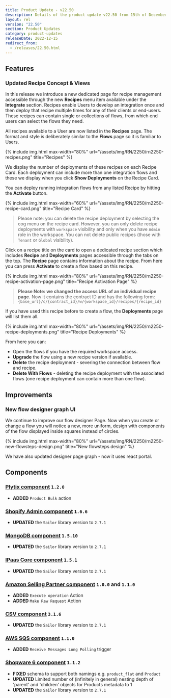 ```yaml
---
title: Product Update - v22.50
description: Details of the product update v22.50 from 15th of December 2022.
layout: rel
version: "22.50"
section: Product Updates
category: product-updates
releaseDate: 2022-12-15
redirect_from:
  - /releases/22.50.html
---
```


## Features

### Updated Recipe Concept & Views

In this release we introduce a new dedicated page for recipe management accessible
through the new **Recipes** menu item available under the **Integrate** section.
Recipes enable Users to develop an integration once and then deploy that recipe
multiple times for any of their clients or end-users. These recipes can contain
single or collections of flows, from which end users can select the flows they need.

All recipes available to a User are now listed in the **Recipes** page. The format
and style is deliberately similar to the **Flows** page so it is familiar to Users.


{% include img.html max-width="80%" url="/assets/img/RN/2250/rn2250-recipes.png" title="Recipes" %}

We display the number of deployments of these recipes on each Recipe Card. Each
deployment can include more than one integration flows and these we display
when you click **Show Deployments** on the Recipe Card.

You can deploy running integration flows from any listed Recipe by hitting the
**Activate** button.

{% include img.html max-width="60%" url="/assets/img/RN/2250/rn2250-recipe-card.png" title="Recipe Card" %}

> Please note: you can delete the recipe deployment by selecting the cog menu on
> the recipe card. However, you can only delete recipe deployments with `workspace`
> visibility and only when you have `Admin` role in the workspace. You can not
> delete public recipes (those with `Tenant` or `Global` visibility).

Click on a recipe title on the card to open a dedicated recipe section
which includes **Recipe** and **Deployments** pages accessible through the tabs on
the top. The **Recipe** page contains information about the recipe. From here you
can press **Activate** to create a flow based on this recipe.

{% include img.html max-width="80%" url="/assets/img/RN/2250/rn2250-recipe-activation-page.png" title="Recipe Activation Page" %}

> **Please Note: we changed the access URL of an individual recipe page.** Now it
> contains the contract ID and has the following form:
> `{base_url}/c/{contract_id}/w/{workspace_id}/recipes/{recipe_id}`

If you have used this recipe before to create a flow, the **Deployments** page will
list them all.

{% include img.html max-width="80%" url="/assets/img/RN/2250/rn2250-recipe-deployments.png" title="Recipe Deployments" %}

From here you can:
*   Open the flows if you have the required workspace access.
*   **Upgrade** the flow using a new recipe version if available.
*   **Delete** the recipe deployment - severing the connection between flow and recipe.
*   **Delete With Flows** - deleting the recipe deployment with the associated flows (one recipe deployment can contain more than one flow).

## Improvements

### New flow designer graph UI

We continue to improve our flow designer Page. Now when you create or change a flow
you will notice a new, more uniform, design with components of the flow displayed
inside squares instead of circles.

{% include img.html max-width="80%" url="/assets/img/RN/2250/rn2250-new-flowsteps-design.png" title="New flowsteps design" %}

We have also updated designer page graph - now it uses react portal.


## Components

### [Plytix component](/components/plytix/) `1.2.0`

*   **ADDED** `Product Bulk` action

### [Shopify Admin component](/components/shopify/) `1.6.6`

*   **UPDATED** the `Sailor` library version to `2.7.1`

### [MongoDB component](/components/mongodb/) `1.5.10`

*   **UPDATED** the `Sailor` library version to `2.7.1`

### [IPaas Core component](/components/ipaas-core/) `1.5.1`

*   **UPDATED** the `Sailor` library version to `2.7.1`

### [Amazon Selling Partner component](/components/amazon-selling-partner-api/) `1.0.0` and `1.1.0`

*   **ADDED** `Execute operation` Action
*   **ADDED** `Make Raw Request` Action

### [CSV component](/components/csv/) `3.1.6`

*   **UPDATED** the `Sailor` library version to `2.7.1`

### [AWS SQS component](/components/aws-sqs/) `1.1.0`

*   **ADDED** `Receive Messages Long Polling` trigger

### [Shopware 6 component](/components/shopware-6/) `1.1.2`

*   **FIXED** schema to support both namings e.g. `product_flat` and `Product`
*   **UPDATED** Limited number of (infinitely in general) nesting depth of 'parent' and 'children' objects for Products metadata to 1
*   **UPDATED** the `Sailor` library version to `2.7.1`
